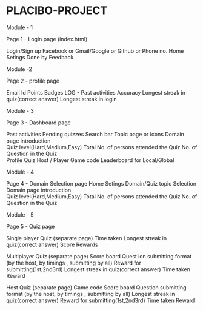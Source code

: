 # PLACIBO-PROJECT

Module - 1   

Page 1 - Login page (index.html)

Login/Sign up
Facebook or
Gmail/Google or
Github or
Phone no.
Home
Setings
Done by
Feedback 

Module -2

Page 2 - profile page

Email Id 
Points
Badges 
LOG - Past activities 
Accuracy 
Longest streak in quiz(correct answer)
Longest streak in login  

Module - 3

Page 3 - Dashboard page

Past activities 
Pending quizzes 
Search bar
Topic page or icons 
Domain page introduction  
Quiz level(Hard,Medium,Easy)
Total No. of persons attended the Quiz
No. of Question in the Quiz  
Profile
Quiz Host / Player
Game code
Leaderboard for Local/Global  

Module - 4

Page 4 - Domain Selection  page
Home
Setings
Domain/Quiz topic Selection 
Domain page introduction  
Quiz level(Hard,Medium,Easy)
Total No. of persons attended the Quiz
No. of Question in the Quiz

Module - 5

Page 5 - Quiz  page

Single player Quiz (separate page)
Time taken
Longest streak in quiz(correct answer) 
Score 
Rewards 

Multiplayer Quiz (separate page)
Score board 
Quest	ion submitting format (by the host, by timings , submitting by all)
Reward for submitting(1st,2nd3rd)
Longest streak in quiz(correct answer)
Time taken 
Reward 

Host Quiz  (separate page)
Game code
Score board 
Question submitting format (by the host, by timings , submitting by all)
Longest streak in quiz(correct answer)
Reward for submitting(1st,2nd3rd)
Time taken 
Reward 
